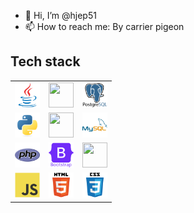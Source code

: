 - 👋 Hi, I’m @hjep51
- 📫 How to reach me: By carrier pigeon

## Tech stack

| | | |
|-|-|-|
|[<img src="https://raw.githubusercontent.com/devicons/devicon/master/icons/java/java-original.svg" width="40" height="40">](https://www.java.com)|[<img src="https://www.vectorlogo.zone/logos/springio/springio-icon.svg" width="40" height="40">](https://spring.io/)|[<img src="https://raw.githubusercontent.com/devicons/devicon/master/icons/postgresql/postgresql-original-wordmark.svg" width="40" height="40">](https://www.postgresql.org)|
|[<img src="https://raw.githubusercontent.com/devicons/devicon/master/icons/python/python-original.svg" width="40" height="40">](https://www.python.org)|[<img src="https://www.vectorlogo.zone/logos/graphql/graphql-icon.svg" width="40" height="40">](https://graphql.org)|[<img src="https://raw.githubusercontent.com/devicons/devicon/master/icons/mysql/mysql-original-wordmark.svg" width="40" height="40">](https://www.mysql.com/)|
|[<img src="https://raw.githubusercontent.com/devicons/devicon/master/icons/php/php-original.svg" width="40" height="40">](https://www.php.net)|[<img src="https://raw.githubusercontent.com/devicons/devicon/master/icons/bootstrap/bootstrap-plain-wordmark.svg" width="40" height="40">](https://getbootstrap.com)|[<img src="https://www.vectorlogo.zone/logos/git-scm/git-scm-icon.svg" width="40" height="40">](https://git-scm.com/)|
|[<img src="https://raw.githubusercontent.com/devicons/devicon/master/icons/javascript/javascript-original.svg" width="40" height="40">](https://developer.mozilla.org/en-US/docs/Web/JavaScript)|[<img src="https://raw.githubusercontent.com/devicons/devicon/master/icons/html5/html5-original-wordmark.svg" width="40" height="40">](https://www.w3.org/html/)|[<img src="https://raw.githubusercontent.com/devicons/devicon/master/icons/css3/css3-original-wordmark.svg" width="40" height="40">](https://www.w3schools.com/css/)|
